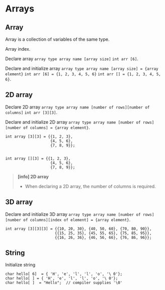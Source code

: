 # Arrays      

## Array     

Array is a collection of variables of the same type.      

Array index.     

Declare array `array type array name [array size]` `int arr [6]`.      

Declare and initialize array `array type array name [array size] = {array element}` `int arr [6] = {1, 2, 3, 4, 5, 6}` `int arr [] = {1, 2, 3, 4, 5, 6}`.              

## 2D array      

Declare 2D array `array type array name [number of rows][number of columns]` `int arr [3][3]`.     

Declare and initialize 2D array `array type array name [number of rows][number of columns] = {array element}`.                      

```        
int array [3][3] = {{1, 2, 3}, 
                    {4, 5, 6}, 
                    {7, 8, 9}};     


int array [][3] = {{1, 2, 3}, 
                    {4, 5, 6}, 
                    {7, 8, 9}};        

```      

> **[info] 2D array**      
> * When declaring a 2D array, the number of columns is required.      

## 3D array        

Declare and initialize 3D array `array type array name [number of rows][number of columns][index of element] = {array element}`.      

```        
int array [3][3][3] = {{10, 20, 30}, {40, 50, 60}, {70, 80, 90}},     
                      {{15, 25, 35}, {45, 55, 65}, {75, 85, 95}},      
                      {{16, 26, 36}, {46, 56, 66}, {76, 86, 96}};      

```        





## String      

Initialize string      

```        
char hello[ 6]  = { 'H', 'e', 'l', 'l', 'o', '\ 0'}; 
char hello[ ] = { 'H', 'e', 'l', 'l', 'o', '\ 0'}; 
char hello[ ]  = "Hello";  // compiler supplies '\0'        

```      












































        


























